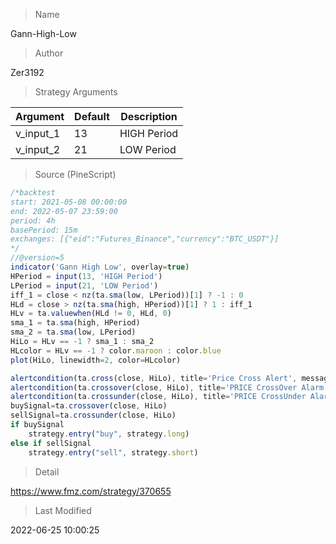 
> Name

Gann-High-Low

> Author

Zer3192



> Strategy Arguments



|Argument|Default|Description|
|----|----|----|
|v_input_1|13|HIGH Period|
|v_input_2|21|LOW Period|


> Source (PineScript)

``` javascript
/*backtest
start: 2021-05-08 00:00:00
end: 2022-05-07 23:59:00
period: 4h
basePeriod: 15m
exchanges: [{"eid":"Futures_Binance","currency":"BTC_USDT"}]
*/
//@version=5
indicator('Gann High Low', overlay=true)
HPeriod = input(13, 'HIGH Period')
LPeriod = input(21, 'LOW Period')
iff_1 = close < nz(ta.sma(low, LPeriod))[1] ? -1 : 0
HLd = close > nz(ta.sma(high, HPeriod))[1] ? 1 : iff_1
HLv = ta.valuewhen(HLd != 0, HLd, 0)
sma_1 = ta.sma(high, HPeriod)
sma_2 = ta.sma(low, LPeriod)
HiLo = HLv == -1 ? sma_1 : sma_2
HLcolor = HLv == -1 ? color.maroon : color.blue
plot(HiLo, linewidth=2, color=HLcolor)

alertcondition(ta.cross(close, HiLo), title='Price Cross Alert', message='Price - HiLo Crossing!')
alertcondition(ta.crossover(close, HiLo), title='PRICE CrossOver Alarm', message='LAST PRICE is ABOVE HiLo')
alertcondition(ta.crossunder(close, HiLo), title='PRICE CrossUnder Alarm', message='LAST PRICE is BELOW HiLo!')
buySignal=ta.crossover(close, HiLo)
sellSignal=ta.crossunder(close, HiLo)
if buySignal
    strategy.entry("buy", strategy.long)
else if sellSignal
    strategy.entry("sell", strategy.short) 
```

> Detail

https://www.fmz.com/strategy/370655

> Last Modified

2022-06-25 10:00:25
